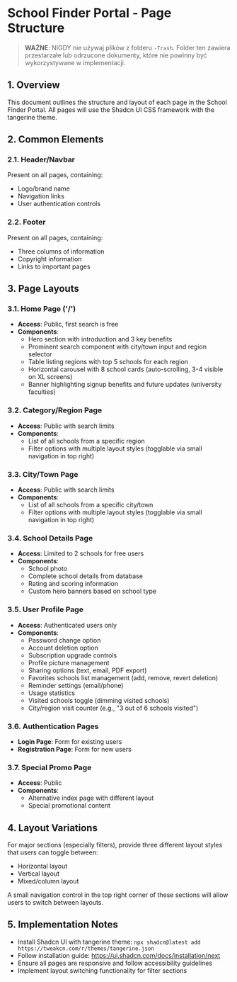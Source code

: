 # School Finder Portal - Page Structure

> **WAŻNE**: NIGDY nie używaj plików z folderu `-Trash`. Folder ten zawiera przestarzałe lub odrzucone dokumenty, które nie powinny być wykorzystywane w implementacji.

## 1. Overview

This document outlines the structure and layout of each page in the School Finder Portal. All pages will use the Shadcn UI CSS framework with the tangerine theme.

## 2. Common Elements

### 2.1. Header/Navbar

Present on all pages, containing:
- Logo/brand name
- Navigation links
- User authentication controls

### 2.2. Footer

Present on all pages, containing:
- Three columns of information
- Copyright information
- Links to important pages

## 3. Page Layouts

### 3.1. Home Page ('/')

- **Access**: Public, first search is free
- **Components**:
  - Hero section with introduction and 3 key benefits
  - Prominent search component with city/town input and region selector
  - Table listing regions with top 5 schools for each region
  - Horizontal carousel with 8 school cards (auto-scrolling, 3-4 visible on XL screens)
  - Banner highlighting signup benefits and future updates (university faculties)

### 3.2. Category/Region Page

- **Access**: Public with search limits
- **Components**:
  - List of all schools from a specific region
  - Filter options with multiple layout styles (togglable via small navigation in top right)

### 3.3. City/Town Page

- **Access**: Public with search limits
- **Components**:
  - List of all schools from a specific city/town
  - Filter options with multiple layout styles (togglable via small navigation in top right)

### 3.4. School Details Page

- **Access**: Limited to 2 schools for free users
- **Components**:
  - School photo
  - Complete school details from database
  - Rating and scoring information
  - Custom hero banners based on school type

### 3.5. User Profile Page

- **Access**: Authenticated users only
- **Components**:
  - Password change option
  - Account deletion option
  - Subscription upgrade controls
  - Profile picture management
  - Sharing options (text, email, PDF export)
  - Favorites schools list management (add, remove, revert deletion)
  - Reminder settings (email/phone)
  - Usage statistics
  - Visited schools toggle (dimming visited schools)
  - City/region visit counter (e.g., "3 out of 6 schools visited")

### 3.6. Authentication Pages

- **Login Page**: Form for existing users
- **Registration Page**: Form for new users

### 3.7. Special Promo Page

- **Access**: Public
- **Components**:
  - Alternative index page with different layout
  - Special promotional content

## 4. Layout Variations

For major sections (especially filters), provide three different layout styles that users can toggle between:
- Horizontal layout
- Vertical layout
- Mixed/column layout

A small navigation control in the top right corner of these sections will allow users to switch between layouts.

## 5. Implementation Notes

- Install Shadcn UI with tangerine theme: `npx shadcn@latest add https://tweakcn.com/r/themes/tangerine.json`
- Follow installation guide: https://ui.shadcn.com/docs/installation/next
- Ensure all pages are responsive and follow accessibility guidelines
- Implement layout switching functionality for filter sections